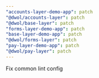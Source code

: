 ```yaml
---
"accounts-layer-demo-app": patch
"@dwol/accounts-layer": patch
"@dwol/base-layer": patch
"forms-layer-demo-app": patch
"base-layer-demo-app": patch
"@dwol/forms-layer": patch
"pay-layer-demo-app": patch
"@dwol/pay-layer": patch
---
```


Fix common lint config
